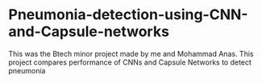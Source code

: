 # Pneumonia-detection-using-CNN-and-Capsule-networks
This was the Btech minor project made by me and Mohammad Anas. This project compares performance of CNNs and Capsule Networks to detect pneumonia 
